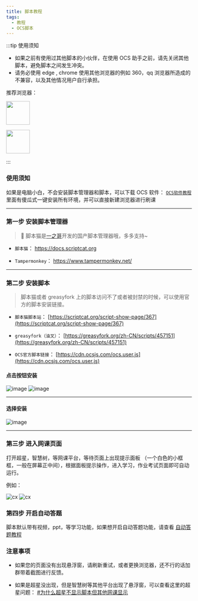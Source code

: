 ```yaml
---
title: 脚本教程
tags:
  - 教程
  - OCS脚本
---
```


:::tip 使用须知

- 如果之前有使用过其他脚本的小伙伴，在使用 OCS 助手之前，请先关闭其他脚本，避免脚本之间发生冲突。
- 请务必使用 edge , chrome 使用其他浏览器的例如 360，qq 浏览器所造成的不兼容，以及其他情况用户自行承担。

推荐浏览器：

<a href="https://www.microsoft.com/zh-cn/edge/download" target="_blank"> <img src="https://user-images.githubusercontent.com/50533276/166101774-c62bfc5a-89fc-42e2-9638-484847bb0dd7.png" width="64" height="64" /> </a>

<a href="https://www.google.com/intl/zh-CN/chrome/" target="_blank"> <img src="https://user-images.githubusercontent.com/50533276/166101769-cc4cf43a-df3f-479a-bd19-e5d4033961dd.png" width="64" height="64" /> </a>

:::
 
### 使用须知

如果是电脑小白，不会安装脚本管理器和脚本，可以下载 OCS 软件： [`OCS软件教程`](/docs/app)  
里面有傻瓜式一键安装所有环境，并可以直接新建浏览器进行刷课

---

### 第一步 安装脚本管理器

> 🎉 脚本猫是[一之哥](https://blog.icodef.com/)开发的国产脚本管理器哦，多多支持~

- `脚本猫`： <a href="https://docs.scriptcat.org/" target="_blank"> https://docs.scriptcat.org  </a>

- `Tampermonkey`： <a href="https://www.tampermonkey.net/" target="_blank">  https://www.tampermonkey.net/</a>

---

### 第二步 安装脚本

> 脚本猫或者 greasyfork 上的脚本访问不了或者被封禁的时候，可以使用官方的脚本安装链接。

- `脚本猫脚本站`： [https://scriptcat.org/script-show-page/367](https://scriptcat.org/script-show-page/367)

- `greasyfork（油叉）`： [https://greasyfork.org/zh-CN/scripts/457151](https://greasyfork.org/zh-CN/scripts/457151)

- `OCS官方脚本链接`： [https://cdn.ocsjs.com/ocs.user.js](https://cdn.ocsjs.com/ocs.user.js)

#### 点击按钮安装

![image](https://user-images.githubusercontent.com/50533276/166102106-c1dc53a2-fbe4-43a5-aace-3a914e0737f9.png)
![image](https://user-images.githubusercontent.com/50533276/166102182-af28fa1d-15f8-4c5e-aeca-2096fb7c1a39.png)

---

#### 选择安装

![image](https://user-images.githubusercontent.com/50533276/162660722-ceeeec1e-d154-48f9-a077-a0e04a89e038.png)

---

### 第三步 进入网课页面

打开超星，智慧树，等网课平台，等待页面上出现提示面板 （一个白色的小框框，一般在屏幕正中间），根据面板提示操作，进入学习，作业考试页面即可自动运行。

例如：

![cx](/img/cx.png)
![cx](/img/zhs.png)

### 第四步 开启自动答题

脚本默认带有视频，ppt，等学习功能，如果想开启自动答题功能，请查看 [自动答题教程](/docs/work)

### 注意事项

- 如果您的页面没有出现悬浮窗，请刷新重试，或者更换浏览器，还不行的话加群带着截图进行反馈。

- 如果是超星没出现，但是智慧树等其他平台出现了悬浮窗，可以查看这里的超星问题： [#为什么超星不显示脚本但其他网课显示](/docs/other/FQA#为什么超星不显示脚本但其他网课显示)
